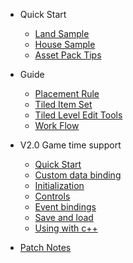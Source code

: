 * Quick Start

  * [Land Sample](./QuickStart/LandSample)
  * [House Sample](./QuickStart/HouseSample)
  * [Asset Pack Tips](./QuickStart/AssetPackTips)

* Guide  

  * [Placement Rule](./Guide/PlacementRule)
  * [Tiled Item Set](./Guide/TiledItemSet)
  * [Tiled Level Edit Tools](./Guide/TiledLevelEditTools)
  * [Work Flow](./Guide/WorkFlow)

* V2.0 Game time support
  * [Quick Start](./GameTime/QuickStart)
  * [Custom data binding](./GameTime/CustomData)
  * [Initialization](./GameTime/Initialization)
  * [Controls](./GameTime/Controls)
  * [Event bindings](./GameTime/Events)
  * [Save and load](./GameTime/SaveLoad)
  * [Using with c++](./GameTime/C++)

* [Patch Notes](./PatchNotes)
